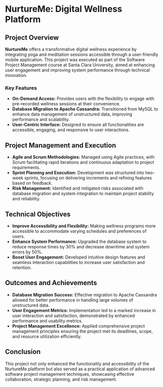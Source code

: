 # NurtureMe: Digital Wellness Platform

## Project Overview

**NurtureMe** offers a transformative digital wellness experience by integrating yoga and meditation sessions accessible through a user-friendly mobile application. This project was executed as part of the Software Project Management course at Santa Clara University, aimed at enhancing user engagement and improving system performance through technical innovation.

### Key Features
- **On-Demand Access:** Provides users with the flexibility to engage with pre-recorded wellness sessions at their convenience.
- **Database Migration to Apache Cassandra:** Transitioned from MySQL to enhance data management of unstructured data, improving performance and scalability.
- **User-Centric Interface:** Designed to ensure all functionalities are accessible, engaging, and responsive to user interactions.

## Project Management and Execution

- **Agile and Scrum Methodologies:** Managed using Agile practices, with Scrum facilitating rapid iterations and continuous adaptation to project requirements.
- **Sprint Planning and Execution:** Development was structured into two-week sprints, focusing on delivering increments and refining features based on feedback.
- **Risk Management:** Identified and mitigated risks associated with database migration and system integration to maintain project stability and reliability.

## Technical Objectives

- **Improve Accessibility and Flexibility:** Making wellness programs more accessible to accommodate varying schedules and preferences of users.
- **Enhance System Performance:** Upgraded the database system to reduce response times by 30% and decrease downtime and system errors by 50%.
- **Boost User Engagement:** Developed intuitive design features and seamless interaction capabilities to increase user satisfaction and retention.

## Outcomes and Achievements

- **Database Migration Success:** Effective migration to Apache Cassandra allowed for better performance in handling large volumes of unstructured data.
- **User Engagement Metrics:** Implementation led to a marked increase in user interaction and satisfaction, demonstrated by enhanced performance and usability metrics.
- **Project Management Excellence:** Applied comprehensive project management principles ensuring the project met its deadlines, scope, and resource utilization efficiently.

## Conclusion

This project not only enhanced the functionality and accessibility of the NurtureMe platform but also served as a practical application of advanced software project management techniques, showcasing effective collaboration, strategic planning, and risk management.
